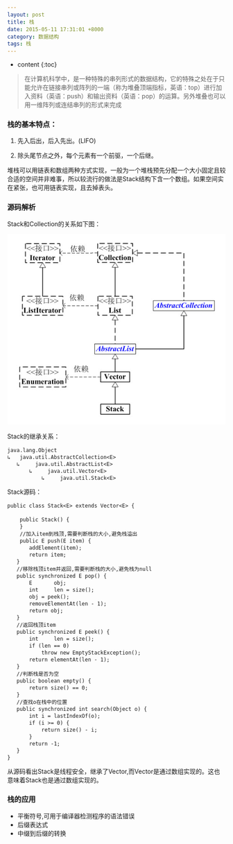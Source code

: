```yaml
---
layout: post
title: 栈
date: 2015-05-11 17:31:01 +8000
category: 数据结构
tags: 栈
---
```


* content
{:toc}

>在计算机科学中，是一种特殊的串列形式的数据结构，它的特殊之处在于只能允许在链接串列或阵列的一端（称为堆叠顶端指标，英语：top）进行加入资料（英语：push）和输出资料（英语：pop）的运算。另外堆叠也可以用一维阵列或连结串列的形式来完成

### 栈的基本特点：

1. 先入后出，后入先出。(LIFO)

2. 除头尾节点之外，每个元素有一个前驱，一个后继。

堆栈可以用链表和数组两种方式实现，一般为一个堆栈预先分配一个大小固定且较合适的空间并非难事，所以较流行的做法是Stack结构下含一个数组。如果空间实在紧张，也可用链表实现，且去掉表头。

### 源码解析

Stack和Collection的关系如下图：

![](/img/dataStructuresAndAlgorithmAnalysis/stack.jpg)

Stack的继承关系：

    java.lang.Object
    ↳   java.util.AbstractCollection<E>
       ↳     java.util.AbstractList<E>
           ↳     java.util.Vector<E>
               ↳     java.util.Stack<E>

Stack源码：

    public class Stack<E> extends Vector<E> {

        public Stack() {
        }
        //加入item到栈顶,需要判断栈的大小,避免栈溢出
        public E push(E item) {
           addElement(item);
           return item;
       }
       //移除栈顶item并返回,需要判断栈的大小,避免栈为null
       public synchronized E pop() {
           E       obj;
           int     len = size();
           obj = peek();
           removeElementAt(len - 1);
           return obj;
       }
       //返回栈顶item
       public synchronized E peek() {
           int     len = size();
           if (len == 0)
               throw new EmptyStackException();
           return elementAt(len - 1);
       }
       //判断栈是否为空
       public boolean empty() {
           return size() == 0;
       }
       //查找o在栈中的位置
       public synchronized int search(Object o) {
           int i = lastIndexOf(o);
           if (i >= 0) {
               return size() - i;
           }
           return -1;
       }
    }

从源码看出Stack是线程安全，继承了Vector,而Vector是通过数组实现的。这也意味着Stack也是通过数组实现的。

### 栈的应用

* 平衡符号,可用于编译器检测程序的语法错误
* 后缀表达式
* 中缀到后缀的转换
